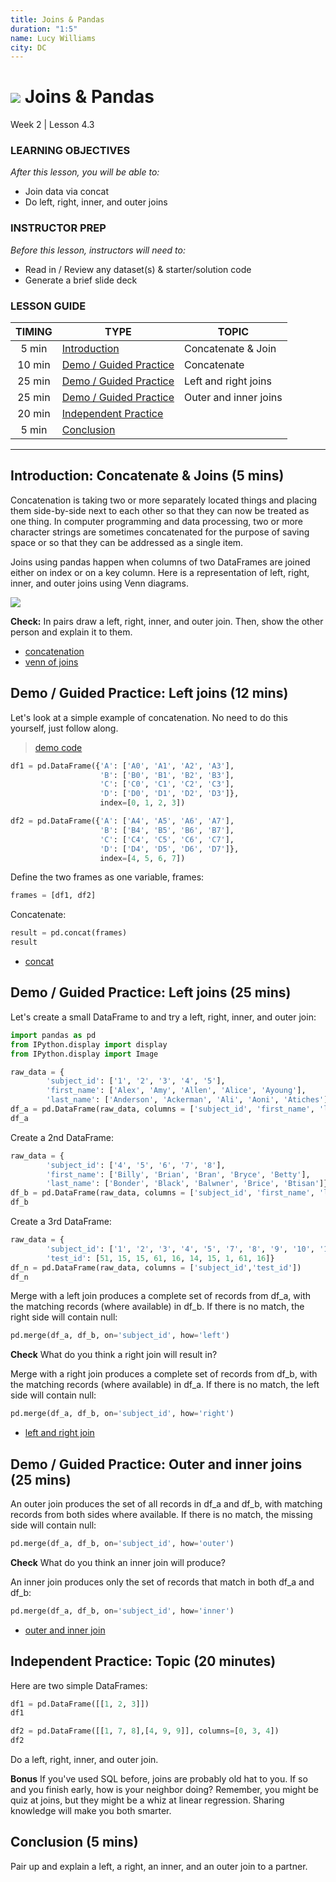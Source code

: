 ```yaml
---
title: Joins & Pandas
duration: "1:5"
name: Lucy Williams
city: DC
---
```


# ![](https://ga-dash.s3.amazonaws.com/production/assets/logo-9f88ae6c9c3871690e33280fcf557f33.png) Joins & Pandas
Week 2 | Lesson 4.3

### LEARNING OBJECTIVES
*After this lesson, you will be able to:*
- Join data via concat
- Do left, right, inner, and outer joins

### INSTRUCTOR PREP
*Before this lesson, instructors will need to:*
- Read in / Review any dataset(s) & starter/solution code
- Generate a brief slide deck

### LESSON GUIDE
| TIMING  | TYPE  | TOPIC  |
|:-:|---|---|
| 5 min  | [Introduction](#introduction)   | Concatenate & Join  |
| 10 min  | [Demo / Guided Practice](#demo)  | Concatenate  |
| 25 min  | [Demo / Guided Practice](#demo)  | Left and right joins  |
| 25 min  | [Demo / Guided Practice](#demo)  | Outer and inner joins  |
| 20 min  | [Independent Practice](#ind-practice)  |   |
| 5 min  | [Conclusion](#conclusion)  |  |

---

<a name="Concatenate & Join"></a>
## Introduction: Concatenate & Joins (5 mins)

Concatenation is taking two or more separately located things and placing them side-by-side next to each other so that they can now be treated as one thing. In computer programming and data processing, two or more character strings are sometimes concatenated for the purpose of saving space or so that they can be addressed as a single item.

Joins using pandas happen when columns of two DataFrames are joined either on index or on a key column. Here is a representation of left, right, inner, and outer joins using Venn diagrams.

![](https://github.com/ga-students/DSI_SM_01/blob/master/curriculum/week-02/4.3-lesson/assets/images/Joins.png)

**Check:** In pairs draw a left, right, inner, and outer join. Then, show the other person and explain it to them.

- [concatenation](http://whatis.techtarget.com/definition/concatenation-concatenate-concatenating)
- [venn of joins](http://www.bogotobogo.com/php/images/mysql-join/Joins.png)



<a name="Concatenate"></a>
## Demo / Guided Practice: Left joins (12 mins)

Let's look at a simple example of concatenation. No need to do this yourself, just follow along.

> [demo code](./code/w2-4.3-demo.ipynb)

```Python
df1 = pd.DataFrame({'A': ['A0', 'A1', 'A2', 'A3'],
                    'B': ['B0', 'B1', 'B2', 'B3'],
                    'C': ['C0', 'C1', 'C2', 'C3'],
                    'D': ['D0', 'D1', 'D2', 'D3']},
                    index=[0, 1, 2, 3])
```

```Python
df2 = pd.DataFrame({'A': ['A4', 'A5', 'A6', 'A7'],
                    'B': ['B4', 'B5', 'B6', 'B7'],
                    'C': ['C4', 'C5', 'C6', 'C7'],
                    'D': ['D4', 'D5', 'D6', 'D7']},
                    index=[4, 5, 6, 7])
```

Define the two frames as one variable, frames:

```Python
frames = [df1, df2]
```

Concatenate:

```Python
result = pd.concat(frames)
result
```

- [concat](http://pandas.pydata.org/pandas-docs/stable/pandas.pdf)


<a name="Left and right joins"></a>
## Demo / Guided Practice: Left joins (25 mins)

Let's create a small DataFrame to and try a left, right, inner, and outer join:

```Python
import pandas as pd
from IPython.display import display
from IPython.display import Image
```

```Python
raw_data = {
        'subject_id': ['1', '2', '3', '4', '5'],
        'first_name': ['Alex', 'Amy', 'Allen', 'Alice', 'Ayoung'],
        'last_name': ['Anderson', 'Ackerman', 'Ali', 'Aoni', 'Atiches']}
df_a = pd.DataFrame(raw_data, columns = ['subject_id', 'first_name', 'last_name'])
df_a
```

Create a 2nd DataFrame:

```Python
raw_data = {
        'subject_id': ['4', '5', '6', '7', '8'],
        'first_name': ['Billy', 'Brian', 'Bran', 'Bryce', 'Betty'],
        'last_name': ['Bonder', 'Black', 'Balwner', 'Brice', 'Btisan']}
df_b = pd.DataFrame(raw_data, columns = ['subject_id', 'first_name', 'last_name'])
df_b
```

Create a 3rd DataFrame:

```Python
raw_data = {
        'subject_id': ['1', '2', '3', '4', '5', '7', '8', '9', '10', '11'],
        'test_id': [51, 15, 15, 61, 16, 14, 15, 1, 61, 16]}
df_n = pd.DataFrame(raw_data, columns = ['subject_id','test_id'])
df_n
```

Merge with a left join produces a complete set of records from
df_a, with the matching records (where available) in df_b. If there is no
match, the right side will contain null:

```Python
pd.merge(df_a, df_b, on='subject_id', how='left')
```

**Check** What do you think a right join will result in?

Merge with a right join produces a complete set of records from
df_b, with the matching records (where available) in df_a. If there is no
match, the left side will contain null:

```Python
pd.merge(df_a, df_b, on='subject_id', how='right')
```

- [left and right join](http://chrisalbon.com/python/pandas_join_merge_dataframe.html)



<a name="Outer and inner joins"></a>
## Demo / Guided Practice: Outer and inner joins (25 mins)

An outer join produces the set of all records in df_a and df_b, with matching records from both sides where available. If there is no match, the missing side will contain null:

```Python
pd.merge(df_a, df_b, on='subject_id', how='outer')
```

**Check** What do you think an inner join will produce?

An inner join produces only the set of records that match in both df_a and df_b:

```Python
pd.merge(df_a, df_b, on='subject_id', how='inner')
```

- [outer and inner join](http://chrisalbon.com/python/pandas_join_merge_dataframe.html)



<a name="ind-practice"></a>
## Independent Practice: Topic (20 minutes)

Here are two simple DataFrames:

```Python
df1 = pd.DataFrame([[1, 2, 3]])
df1
```

```Python
df2 = pd.DataFrame([[1, 7, 8],[4, 9, 9]], columns=[0, 3, 4])
df2
```

Do a left, right, inner, and outer join.

**Bonus**  If you've used SQL before, joins are probably old hat to you. If so and you finish
early, how is your neighbor doing? Remember, you might be quiz at joins, but
they might be a whiz at linear regression. Sharing knowledge will make you
both smarter.


<a name="conclusion"></a>
## Conclusion (5 mins)
Pair up and explain a left, a right, an inner, and an outer join to a partner.
